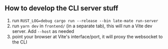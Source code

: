 ## How to develop the CLI server stuff

1. run `RUST_LOG=debug cargo run --release --bin late-mate run-server`
2. run `yarn dev` in `frontend/` (in a separate tab), this will run a Vite dev server. Add
   `--host` as needed
3. point your browser at Vite's interface/port, it will proxy the websocket to the CLI
